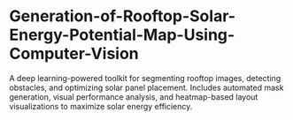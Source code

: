 # Generation-of-Rooftop-Solar-Energy-Potential-Map-Using-Computer-Vision
A deep learning-powered toolkit for segmenting rooftop images, detecting obstacles, and optimizing solar panel placement. Includes automated mask generation, visual performance analysis, and heatmap-based layout visualizations to maximize solar energy efficiency.
